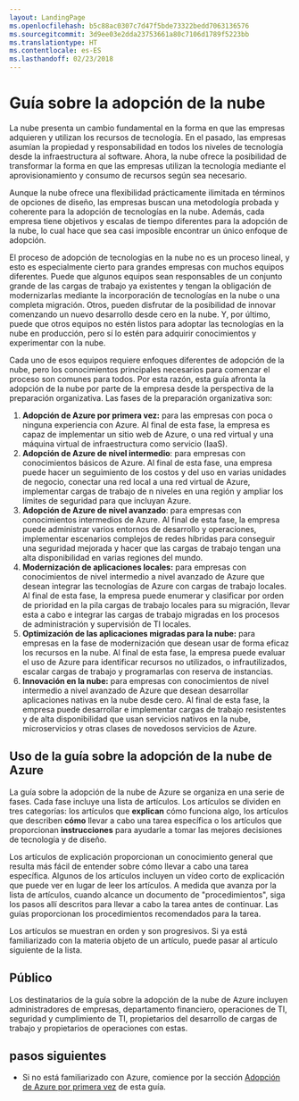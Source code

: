```yaml
---
layout: LandingPage
ms.openlocfilehash: b5c88ac0307c7d47f5bde73322bedd7063136576
ms.sourcegitcommit: 3d9ee03e2dda23753661a80c7106d1789f5223bb
ms.translationtype: HT
ms.contentlocale: es-ES
ms.lasthandoff: 02/23/2018
---
```

# <a name="cloud-adoption-guide"></a>Guía sobre la adopción de la nube

La nube presenta un cambio fundamental en la forma en que las empresas adquieren y utilizan los recursos de tecnología. En el pasado, las empresas asumían la propiedad y responsabilidad en todos los niveles de tecnología desde la infraestructura al software. Ahora, la nube ofrece la posibilidad de transformar la forma en que las empresas utilizan la tecnología mediante el aprovisionamiento y consumo de recursos según sea necesario.

Aunque la nube ofrece una flexibilidad prácticamente ilimitada en términos de opciones de diseño, las empresas buscan una metodología probada y coherente para la adopción de tecnologías en la nube. Además, cada empresa tiene objetivos y escalas de tiempo diferentes para la adopción de la nube, lo cual hace que sea casi imposible encontrar un único enfoque de adopción.

El proceso de adopción de tecnologías en la nube no es un proceso lineal, y esto es especialmente cierto para grandes empresas con muchos equipos diferentes. Puede que algunos equipos sean responsables de un conjunto grande de las cargas de trabajo ya existentes y tengan la obligación de modernizarlas mediante la incorporación de tecnologías en la nube o una completa migración. Otros, pueden disfrutar de la posibilidad de innovar comenzando un nuevo desarrollo desde cero en la nube. Y, por último, puede que otros equipos no estén listos para adoptar las tecnologías en la nube en producción, pero sí lo estén para adquirir conocimientos y experimentar con la nube.

Cada uno de esos equipos requiere enfoques diferentes de adopción de la nube, pero los conocimientos principales necesarios para comenzar el proceso son comunes para todos. Por esta razón, esta guía afronta la adopción de la nube por parte de la empresa desde la perspectiva de la preparación organizativa. Las fases de la preparación organizativa son:

1. **Adopción de Azure por primera vez:** para las empresas con poca o ninguna experiencia con Azure. Al final de esta fase, la empresa es capaz de implementar un sitio web de Azure, o una red virtual y una máquina virtual de infraestructura como servicio (IaaS).  
2. **Adopción de Azure de nivel intermedio**: para empresas con conocimientos básicos de Azure. Al final de esta fase, una empresa puede hacer un seguimiento de los costos y del uso en varias unidades de negocio, conectar una red local a una red virtual de Azure, implementar cargas de trabajo de n niveles en una región y ampliar los límites de seguridad para que incluyan Azure.
3. **Adopción de Azure de nivel avanzado**: para empresas con conocimientos intermedios de Azure. Al final de esta fase, la empresa puede administrar varios entornos de desarrollo y operaciones, implementar escenarios complejos de redes híbridas para conseguir una seguridad mejorada y hacer que las cargas de trabajo tengan una alta disponibilidad en varias regiones del mundo. 
4. **Modernización de aplicaciones locales:** para empresas con conocimientos de nivel intermedio a nivel avanzado de Azure que desean integrar las tecnologías de Azure con cargas de trabajo locales. Al final de esta fase, la empresa puede enumerar y clasificar por orden de prioridad en la pila cargas de trabajo locales para su migración, llevar esta a cabo e integrar las cargas de trabajo migradas en los procesos de administración y supervisión de TI locales.
5. **Optimización de las aplicaciones migradas para la nube:** para empresas en la fase de modernización que desean usar de forma eficaz los recursos en la nube. Al final de esta fase, la empresa puede evaluar el uso de Azure para identificar recursos no utilizados, o infrautilizados, escalar cargas de trabajo y programarlas con reserva de instancias.
6. **Innovación en la nube:** para empresas con conocimientos de nivel intermedio a nivel avanzado de Azure que desean desarrollar aplicaciones nativas en la nube desde cero. Al final de esta fase, la empresa puede desarrollar e implementar cargas de trabajo resistentes y de alta disponibilidad que usan servicios nativos en la nube, microservicios y otras clases de novedosos servicios de Azure.

## <a name="how-to-use-the-azure-cloud-adoption-guide"></a>Uso de la guía sobre la adopción de la nube de Azure

La guía sobre la adopción de la nube de Azure se organiza en una serie de fases. Cada fase incluye una lista de artículos. Los artículos se dividen en tres categorías: los artículos que **explican** cómo funciona algo, los artículos que describen **cómo** llevar a cabo una tarea específica o los artículos que proporcionan **instrucciones** para ayudarle a tomar las mejores decisiones de tecnología y de diseño. 

Los artículos de explicación proporcionan un conocimiento general que resulta más fácil de entender sobre cómo llevar a cabo una tarea específica. Algunos de los artículos incluyen un vídeo corto de explicación que puede ver en lugar de leer los artículos. A medida que avanza por la lista de artículos, cuando alcance un documento de "procedimientos", siga los pasos allí descritos para llevar a cabo la tarea antes de continuar. Las guías proporcionan los procedimientos recomendados para la tarea. 

Los artículos se muestran en orden y son progresivos. Si ya está familiarizado con la materia objeto de un artículo, puede pasar al artículo siguiente de la lista. 

## <a name="audience"></a>Público

Los destinatarios de la guía sobre la adopción de la nube de Azure incluyen administradores de empresas, departamento financiero, operaciones de TI, seguridad y cumplimiento de TI, propietarios del desarrollo de cargas de trabajo y propietarios de operaciones con estas.

## <a name="next-steps"></a>pasos siguientes

* Si no está familiarizado con Azure, comience por la sección [Adopción de Azure por primera vez](adoption-intro/overview.md) de esta guía.
